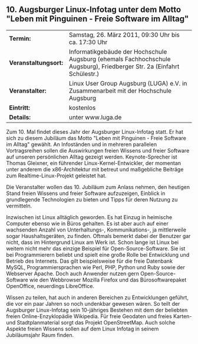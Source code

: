 ## 10. Augsburger Linux-Infotag unter dem Motto "Leben mit Pinguinen - Freie Software im Alltag" 


<table>
<tbody><tr>
<td><b>Termin:</b></td><td> Samstag, 26. März 2011, 09:30 Uhr bis ca. 17:30 Uhr</td>
</tr>

<tr>
<td><b>Veranstaltungsort:</b></td><td> Informatikgebäude der Hochschule Augsburg (ehemals Fachhochschule Augsburg), Friedberger Str. 2a (Einfahrt Schülestr.)</td>
</tr>

<tr><td><b>Veranstalter:</b></td><td> Linux User Group Augsburg (LUGA) e.V. in Zusammenarbeit mit der Hochschule Augsburg</td>
</tr>

<tr><td><b>Eintritt:</b></td><td>kostenlos</td></tr>

<tr><td><b>Details:</b></td><td>unter www.luga.de</td></tr>
</tbody></table>

Zum 10. Mal findet dieses Jahr der Augsburger Linux-Infotag statt. Er hat sich zu diesem Jubiläum das Motto "Leben mit Pinguinen - Freie Software im Alltag" gewählt. An Infoständen und in mehreren parallelen Vortragsreihen sollen die Auswirkungen freien Wissens und freier Software auf unseren persönlichen Alltag gezeigt werden. Keynote-Sprecher ist Thomas Gleixner, ein führender Linux-Kernel-Entwickler, der momentan unter anderem die x86-Architektur mit betreut und maßgebliche Beiträge zum Realtime-Linux-Projekt geleistet hat.

Die Veranstalter wollen das 10. Jubiläum zum Anlass nehmen, den heutigen Stand freien Wissens und freier Software aufzuzeigen, Einblick in grundlegende Technologien zu bieten und Tipps für deren Nutzung zu vermitteln.


Inzwischen ist Linux alltäglich geworden. Es hat Einzug in heimische Computer ebenso wie in Büros gehalten. Es ist aber auch auf einer wachsenden Anzahl von Unterhaltungs-, Kommunikations-, ja mittlerweile sogar Haushaltsgeräten, zu finden. Oftmals bemerkt dabei der Benutzer gar nicht, dass im Hintergrund Linux am Werk ist. Schon lange ist Linux bei weitem nicht mehr das einzige Beispiel für Open-Source-Software. Sie ist bei Programmierern beliebt und spielt eine große Rolle bei Entwicklung und Betrieb des Internets. Das gilt beispielsweise für die freie Datenbank MySQL, Programmiersprachen wie Perl, PHP, Python und Ruby sowie der Webserver Apache. Doch auch Anwender nutzen gern Open-Source-Software wie den Webbrowser Mozilla Firefox und das Bürosoftwarepaket OpenOffice, neuerdings LibreOffice.

Wissen zu teilen, hat auch in anderen Bereichen zu Entwicklungen geführt, die vor ein paar Jahren so noch undenkbar gewesen wären. So teilt der Augsburger Linux-Infotag sein 10-jähriges Bestehen mit dem der beliebten freien Online-Enzyklopädie Wikipedia. Für freie Geodaten und freies Karten- und Stadtplanmaterial sorgt das Projekt OpenStreetMap. Auch solche Aspekte freien Wissens sollen auf dem Linux Infotag in seinem Jubiläumsjahr Raum finden. 
